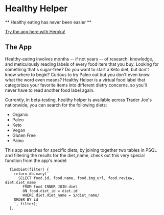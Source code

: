 # Healthy Helper

** Healthy eating has never been easier **

[Try the app here with Heroku!](https://radiant-cliffs-99607.herokuapp.com/)

## The App

Healthy-eating involves months -- if not years -- of research, knowledge, and meticulously reading labels of every food item that you buy.
Looking for something that's sugar-free? Do you want to start a Keto diet, but don't know where to begin? Curious to try Paleo out but you don't even know what the word even means? Healthy Helper is a virtual food label that categorizes your favorite items into different dietry concerns,
so you'll never have to read another food label again.

Currently, in beta-testing, healthy helper is available across Trader Joe's nationwide, you can search for the following diets:

* Organic
* Paleo
* Keto
* Vegan
* Gluten Free
* Paleo


This app searches for specific diets, by joining together two tables in PSQL and filtering the results for the diet_name, check out this very special function from the app's model:

```
  findDiet(filter) {
    return db.many(`
      SELECT food.id, food.name, food.img_url, food.review, diet.diet_name
        FROM food INNER JOIN diet
        ON food.diet_id = diet.id
        WHERE diet.diet_name = $/diet_name/
    ORDER BY id
    `, filter);
  },

```
